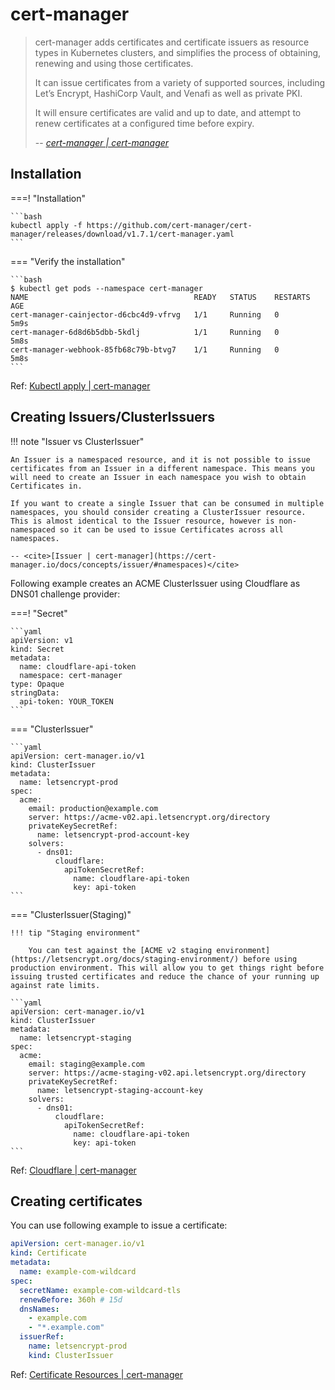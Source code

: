 # cert-manager

> cert-manager adds certificates and certificate issuers as resource types in Kubernetes clusters, and simplifies the process of obtaining, renewing and using those certificates.
>
> It can issue certificates from a variety of supported sources, including Let’s Encrypt, HashiCorp Vault, and Venafi as well as private PKI.
>
> It will ensure certificates are valid and up to date, and attempt to renew certificates at a configured time before expiry.
>
> -- <cite>[cert-manager | cert-manager](https://cert-manager.io/docs/)</cite>

## Installation

===! "Installation"

    ```bash
    kubectl apply -f https://github.com/cert-manager/cert-manager/releases/download/v1.7.1/cert-manager.yaml
    ```

=== "Verify the installation"

    ```bash
    $ kubectl get pods --namespace cert-manager
    NAME                                     READY   STATUS    RESTARTS   AGE
    cert-manager-cainjector-d6cbc4d9-vfrvg   1/1     Running   0          5m9s
    cert-manager-6d8d6b5dbb-5kdlj            1/1     Running   0          5m8s
    cert-manager-webhook-85fb68c79b-btvg7    1/1     Running   0          5m8s
    ```

Ref: [Kubectl apply | cert-manager](https://cert-manager.io/docs/installation/kubectl/)

## Creating Issuers/ClusterIssuers

!!! note "Issuer vs ClusterIssuer"

    An Issuer is a namespaced resource, and it is not possible to issue certificates from an Issuer in a different namespace. This means you will need to create an Issuer in each namespace you wish to obtain Certificates in.

    If you want to create a single Issuer that can be consumed in multiple namespaces, you should consider creating a ClusterIssuer resource. This is almost identical to the Issuer resource, however is non-namespaced so it can be used to issue Certificates across all namespaces.

    -- <cite>[Issuer | cert-manager](https://cert-manager.io/docs/concepts/issuer/#namespaces)</cite>

Following example creates an ACME ClusterIssuer using Cloudflare as DNS01 challenge provider:

===! "Secret"

    ```yaml
    apiVersion: v1
    kind: Secret
    metadata:
      name: cloudflare-api-token
      namespace: cert-manager
    type: Opaque
    stringData:
      api-token: YOUR_TOKEN
    ```

=== "ClusterIssuer"

    ```yaml
    apiVersion: cert-manager.io/v1
    kind: ClusterIssuer
    metadata:
      name: letsencrypt-prod
    spec:
      acme:
        email: production@example.com
        server: https://acme-v02.api.letsencrypt.org/directory
        privateKeySecretRef:
          name: letsencrypt-prod-account-key
        solvers:
          - dns01:
              cloudflare:
                apiTokenSecretRef:
                  name: cloudflare-api-token
                  key: api-token
    ```

=== "ClusterIssuer(Staging)"

    !!! tip "Staging environment"

        You can test against the [ACME v2 staging environment](https://letsencrypt.org/docs/staging-environment/) before using production environment. This will allow you to get things right before issuing trusted certificates and reduce the chance of your running up against rate limits.

    ```yaml
    apiVersion: cert-manager.io/v1
    kind: ClusterIssuer
    metadata:
      name: letsencrypt-staging
    spec:
      acme:
        email: staging@example.com
        server: https://acme-staging-v02.api.letsencrypt.org/directory
        privateKeySecretRef:
          name: letsencrypt-staging-account-key
        solvers:
          - dns01:
              cloudflare:
                apiTokenSecretRef:
                  name: cloudflare-api-token
                  key: api-token
    ```

Ref: [Cloudflare | cert-manager](https://cert-manager.io/docs/configuration/acme/dns01/cloudflare/)

## Creating certificates

You can use following example to issue a certificate:

```yaml
apiVersion: cert-manager.io/v1
kind: Certificate
metadata:
  name: example-com-wildcard
spec:
  secretName: example-com-wildcard-tls
  renewBefore: 360h # 15d
  dnsNames:
    - example.com
    - "*.example.com"
  issuerRef:
    name: letsencrypt-prod
    kind: ClusterIssuer
```

Ref: [Certificate Resources | cert-manager](https://cert-manager.io/docs/usage/certificate/)
